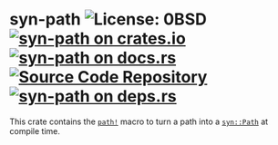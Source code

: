 # syn-path ![License: 0BSD](https://img.shields.io/badge/license-0BSD-blue) [![syn-path on crates.io](https://img.shields.io/crates/v/syn-path)](https://crates.io/crates/syn-path) [![syn-path on docs.rs](https://docs.rs/syn-path/badge.svg)](https://docs.rs/syn-path) [![Source Code Repository](https://img.shields.io/badge/Code-On%20github.com-blue)](https://github.com/msrd0/syn-path) [![syn-path on deps.rs](https://deps.rs/repo/github/msrd0/syn-path/status.svg)](https://deps.rs/repo/github/msrd0/syn-path)

This crate contains the [`path!`][__link0] macro to turn a path into a [`syn::Path`][__link1] at compile time.


 [__cargo_doc2readme_dependencies_info]: ggGkYW0AYXSEG52uRQSwBdezG6GWW8ODAbr5G6KRmT_WpUB5G9hPmBcUiIp6YXKEGzl2IcNm08hiG9ylfJqFUYXzGwPvI5ru5SDoGyTKPR3w1TZ9YWSCgmNzeW5nMS4wLjEwMYNoc3luLXBhdGhlMS4wLjFoc3luX3BhdGg
 [__link0]: https://docs.rs/syn-path/1.0.1/syn_path/?search=syn_path::path
 [__link1]: https://docs.rs/syn/1.0.101/syn/?search=syn::Path
